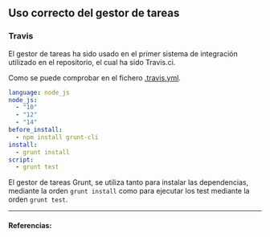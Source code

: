 ## Uso correcto del gestor de tareas

### Travis

El gestor de tareas ha sido usado en el primer sistema de integración utilizado en el repositorio, el cual ha sido Travis.ci.

Como se puede comprobar en el fichero [.travis.yml](../../.travis.yml).

```yml
language: node_js
node_js:
  - "10"
  - "12"
  - "14"
before_install:
  - npm install grunt-cli
install:
  - grunt install
script:
  - grunt test
```
El gestor de tareas Grunt, se utiliza tanto para instalar las dependencias, mediante la orden `grunt install` como para ejecutar los test mediante la orden `grunt test`.

---
#### Referencias:
